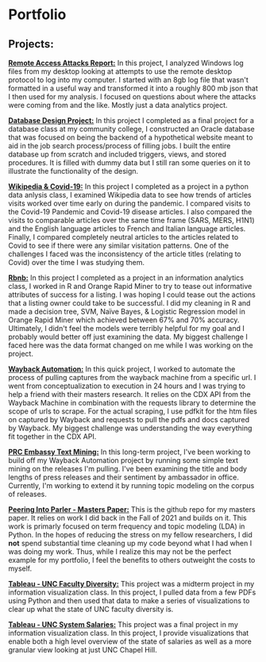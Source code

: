 # Portfolio

## Projects:
**[Remote Access Attacks Report:](https://github.com/kyleashburn/remote_access_attacks)**
In this project, I analyzed Windows log files from my desktop looking at attempts to use the remote desktop protocol to log into my computer. I started with an 8gb log file that wasn't formatted in a useful way and transformed it into a roughly 800 mb json that I then used for my analysis. I focused on questions about where the attacks were coming from and the like. Mostly just a data analytics project.

**[Database Design Project:](https://github.com/kyleashburn/Database-Project---Sinclair)**
In this project I completed as a final project for a database class at my community college, I constructed an Oracle database that was focused on being the backend of a hypothetical website meant to aid in the job search process/process of filling jobs. I built the entire database up from scratch and included triggers, views, and stored procedures. It is filled with dummy data but I still ran some queries on it to illustrate the functionality of the design.


**[Wikipedia & Covid-19:](https://github.com/kyleashburn/Wikipedia-Covid)**
In this project I completed as a project in a python data anlysis class, I examined Wikipedia data to see how trends of articles visits worked over time early on during the pandemic. I compared visits to the Covid-19 Pandemic and Covid-19 disease articles. I also compared the visits to comparable articles over the same time frame (SARS, MERS, H1N1) and the English language articles to French and Italian language articles. Finally, I compared completely neutral articles to the articles related to Covid to see if there were any similar visitation patterns. One of the challenges I faced was the inconsistency of the article titles (relating to Covid) over the time I was studying them. 

**[Rbnb:](https://github.com/kyleashburn/Rbnb)**
In this project I completed as a project in an information analytics class, I worked in R and Orange Rapid Miner to try to tease out informative attributes of success for a listing. I was hoping I could tease out the actions that a listing owner could take to be successful. I did my cleaning in R and made a decision tree, SVM, Naïve Bayes, & Logistic Regression model in Orange Rapid Miner which achieved between 67% and 70% accuracy. Ultimately, I didn't feel the models were terribly helpful for my goal and I probably would better off just examining the data. My biggest challenge I faced here was the data format changed on me while I was working on the project. 

**[Wayback Automation:](https://github.com/kyleashburn/Wayback_scraping)** In this quick project, I worked to automate the process of pulling captures from the wayback machine from a specific url. I went from conceptualization to execution in 24 hours and I was trying to help a friend with their masters research. 
It relies on the CDX API from the Wayback Machine in combination with the requests library to determine the scope of urls to scrape. For the actual scraping, I use pdfkit for the htm files on captured by Wayback and requests to pull the pdfs and docs captured by Wayback. My biggest challenge was understanding the way everything fit together in the CDX API.

**[PRC Embassy Text Mining:](https://github.com/kyleashburn/PRC_Embassy_Text_Mining)** 
In this long-term project, I've been working to build off my Wayback Automation project by running some simple text mining on the releases I'm pulling. I've been examining the title and body lengths of press releases and their sentiment by ambassador in office. Currently, I'm working to extend it by running topic modeling on the corpus of releases.

**[Peering Into Parler - Masters Paper:](https://github.com/kyleashburn/Peering-into-Parler---Masters-Paper)**
This is the github repo for my masters paper. It relies on work I did back in the Fall of 2021 and builds on it. This work is primarly focused on term frequency and topic modeling (LDA) in Python. In the hopes of reducing the stress on my fellow researchers, I did **not** spend substantial time cleaning up my code beyond what I had when I was doing my work. Thus, while I realize this may not be the perfect example for my portfolio, I feel the benefits to others outweight the costs to myself. 

**[Tableau - UNC Faculty Diversity:](https://github.com/kyleashburn/UNC-Faculty-Diversity---Tableau)**
This project was a midterm project in my information visualization class. In this project, I pulled data from a few PDFs using Python and then used that data to make a series of visualizations to clear up what the state of UNC faculty diversity is. 

**[Tableau - UNC System Salaries:](https://github.com/kyleashburn/UNC-System-Salaries---Tableau)**
This project was a final project in my information visualization class. In this project, I provide visualizations that enable both a high level overview of the state of salaries as well as a more granular view looking at just UNC Chapel Hill. 
